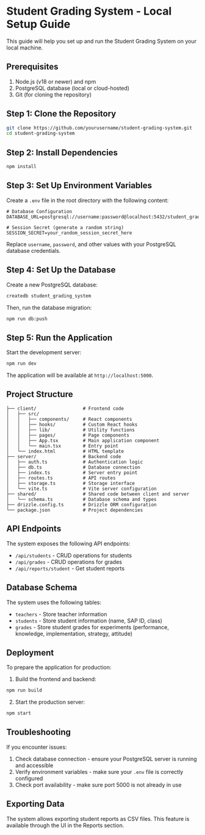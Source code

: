 # Student Grading System - Local Setup Guide

This guide will help you set up and run the Student Grading System on your local machine.

## Prerequisites

1. Node.js (v18 or newer) and npm
2. PostgreSQL database (local or cloud-hosted)
3. Git (for cloning the repository)

## Step 1: Clone the Repository

```bash
git clone https://github.com/yourusername/student-grading-system.git
cd student-grading-system
```

## Step 2: Install Dependencies

```bash
npm install
```

## Step 3: Set Up Environment Variables

Create a `.env` file in the root directory with the following content:

```
# Database Configuration
DATABASE_URL=postgresql://username:password@localhost:5432/student_grading_system

# Session Secret (generate a random string)
SESSION_SECRET=your_random_session_secret_here
```

Replace `username`, `password`, and other values with your PostgreSQL database credentials.

## Step 4: Set Up the Database

Create a new PostgreSQL database:

```bash
createdb student_grading_system
```

Then, run the database migration:

```bash
npm run db:push
```

## Step 5: Run the Application

Start the development server:

```bash
npm run dev
```

The application will be available at `http://localhost:5000`.

## Project Structure

```
├── client/                 # Frontend code
│   ├── src/
│   │   ├── components/     # React components
│   │   ├── hooks/          # Custom React hooks
│   │   ├── lib/            # Utility functions
│   │   ├── pages/          # Page components
│   │   ├── App.tsx         # Main application component
│   │   └── main.tsx        # Entry point
│   └── index.html          # HTML template
├── server/                 # Backend code
│   ├── auth.ts             # Authentication logic
│   ├── db.ts               # Database connection
│   ├── index.ts            # Server entry point
│   ├── routes.ts           # API routes
│   ├── storage.ts          # Storage interface
│   └── vite.ts             # Vite server configuration
├── shared/                 # Shared code between client and server
│   └── schema.ts           # Database schema and types
├── drizzle.config.ts       # Drizzle ORM configuration
└── package.json            # Project dependencies
```

## API Endpoints

The system exposes the following API endpoints:

- `/api/students` - CRUD operations for students
- `/api/grades` - CRUD operations for grades
- `/api/reports/student` - Get student reports

## Database Schema

The system uses the following tables:

- `teachers` - Store teacher information
- `students` - Store student information (name, SAP ID, class)
- `grades` - Store student grades for experiments (performance, knowledge, implementation, strategy, attitude)

## Deployment

To prepare the application for production:

1. Build the frontend and backend:

```bash
npm run build
```

2. Start the production server:

```bash
npm start
```

## Troubleshooting

If you encounter issues:

1. Check database connection - ensure your PostgreSQL server is running and accessible
2. Verify environment variables - make sure your `.env` file is correctly configured
3. Check port availability - make sure port 5000 is not already in use

## Exporting Data

The system allows exporting student reports as CSV files. This feature is available through the UI in the Reports section.